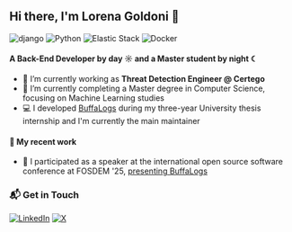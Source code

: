 ## Hi there, I'm Lorena Goldoni 👋

![django](https://img.shields.io/badge/django-Intermediate-darkgreen)
![Python](https://img.shields.io/badge/python-Intermediate-blue)
![Elastic Stack](https://img.shields.io/badge/ELK-Intermediate-yellow)
![Docker](https://img.shields.io/badge/docker-Intermediate-informational)

#### A Back-End Developer by day ☼ and a Master student by night ☾

* 🔭 I’m currently working as **Threat Detection Engineer @ Certego**
* 🌱 I’m currently completing a Master degree in Computer Science, focusing on Machine Learning studies
* 💻 I developed [BuffaLogs](https://github.com/certego/BuffaLogs) during my three-year University thesis internship and I'm currently the main maintainer

#### 🪷 My recent work
* 🎤 I participated as a speaker at the international open source software conference at FOSDEM '25, [presenting BuffaLogs](https://fosdem.org/2025/schedule/event/fosdem-2025-5623-an-overview-on-detecting-login-anomalies-with-buffalogs/)

### 📬 Get in Touch
[![LinkedIn](https://img.shields.io/badge/LinkedIn-0077B5?style=for-the-badge&logo=linkedin&logoColor=white)](https://www.linkedin.com/in/lorena-goldoni-69154418b/)
[![X](https://img.shields.io/badge/X-%23000000.svg?logo=X&logoColor=white)](https://x.com/Lorygold_)
